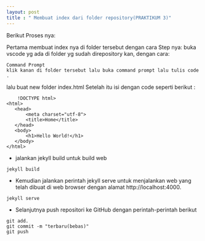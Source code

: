```yaml
---
layout: post
title : " Membuat index dari folder repository(PRAKTIKUM 3)"
---
```


Berikut Proses nya:

Pertama membuat index nya di folder tersebut dengan cara
Step nya:
buka vscode yg ada di folder yg sudah direpository kan, dengan cara:
```
Command Prompt
klik kanan di folder tersebut lalu buka command prompt lalu tulis code .
```

lalu buat new folder index.html
Setelah itu isi dengan code seperti berikut :



```    
    !DOCTYPE html>
<html>
   <head>
       <meta charset="utf-8">
       <title>Home</title>
   </head>
   <body>
       <h1>Hello World!</h1>
   </body>
</html>
 ```   
 - jalankan jekyll build untuk build web
 ```
 jekyll build
 ```
 - Kemudian jalankan perintah jekyll serve untuk menjalankan web yang telah
dibuat di web browser dengan alamat http://localhost:4000.
```
jekyll serve
```
- Selanjutnya push repositori ke GitHub dengan perintah-perintah berikut
```
git add. 
git commit -m "terbaru(bebas)"
git push
```


